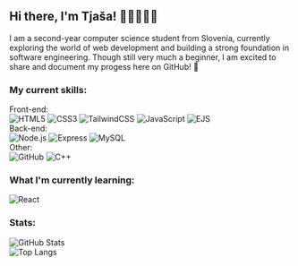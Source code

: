 ## Hi there, I'm Tjaša! 👩🏻‍💻👋🏻
I am a second-year computer science student from Slovenia, currently exploring the world of web development and building a strong foundation in software engineering.
Though still very much a beginner, I am excited to share and document my progess here on GitHub! 🚀

### My current skills:
Front-end:  
![HTML5](https://img.shields.io/badge/HTML5-E34F26?style=for-the-badge&logo=html5&logoColor=white)
![CSS3](https://img.shields.io/badge/CSS3-1572B6?style=for-the-badge&logo=css3&logoColor=white)
![TailwindCSS](https://img.shields.io/badge/Tailwind_CSS-38B2AC?style=for-the-badge&logo=tailwind-css&logoColor=white)
![JavaScript](https://img.shields.io/badge/JavaScript-F7DF1E?style=for-the-badge&logo=javascript&logoColor=black)
![EJS](https://img.shields.io/badge/EJS-20232A?style=for-the-badge&logo=ejs&logoColor=white)  
Back-end:  
![Node.js](https://img.shields.io/badge/Node.js-339933?style=for-the-badge&logo=node.js&logoColor=white)
![Express](https://img.shields.io/badge/Express.js-404D59?style=for-the-badge)
![MySQL](https://img.shields.io/badge/MySQL-00758F?style=for-the-badge&logo=mysql&logoColor=white)  
Other:  
![GitHub](https://img.shields.io/badge/GitHub-181717?style=for-the-badge&logo=github&logoColor=white)
![C++](https://img.shields.io/badge/C++-00599C?style=for-the-badge&logo=c%2b%2b&logoColor=white)  

### What I'm currently learning:
![React](https://img.shields.io/badge/React-20232A?style=for-the-badge&logo=react&logoColor=61DAFB) 

### Stats:
![GitHub Stats](https://github-readme-stats.vercel.app/api?username=tjasika&show_icons=true&theme=tokyonight)  
![Top Langs](https://github-readme-stats.vercel.app/api/top-langs/?username=tjasika&layout=compact&theme=tokyonight)







<!--
**tjasika/tjasika** is a ✨ _special_ ✨ repository because its `README.md` (this file) appears on your GitHub profile.

Here are some ideas to get you started:

- 🔭 I’m currently working on ...
- 🌱 I’m currently learning ...
- 👯 I’m looking to collaborate on ...
- 🤔 I’m looking for help with ...
- 💬 Ask me about ...
- 📫 How to reach me: ...
- 😄 Pronouns: ...
- ⚡ Fun fact: ...
-->
